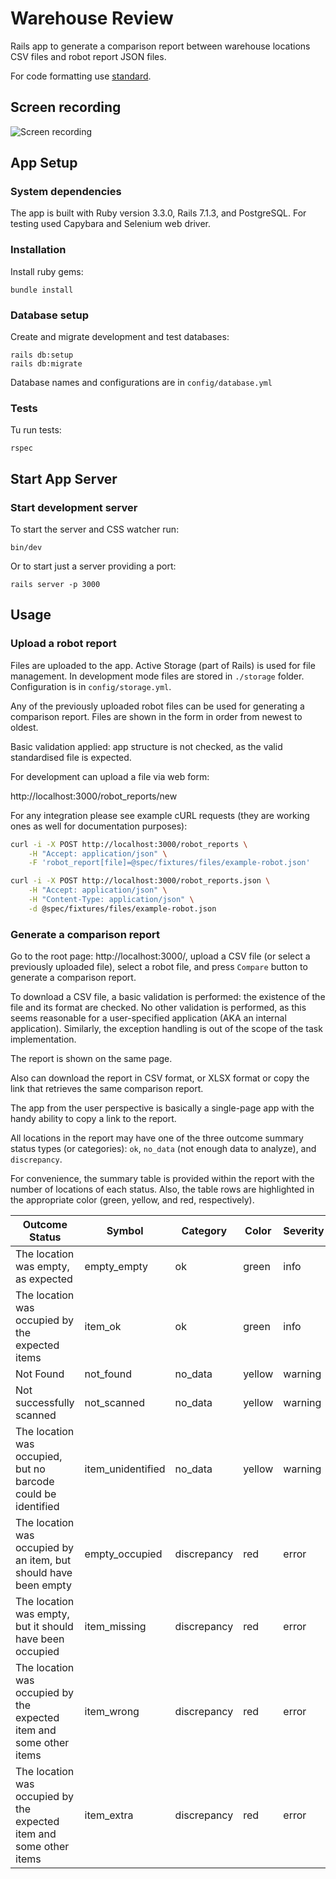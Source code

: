 # Warehouse Review

Rails app to generate a comparison report between warehouse locations CSV files and robot report JSON files.

For code formatting use [standard](https://github.com/standardrb/standard).

## Screen recording

![Screen recording](SCREEN_RECORDING.gif "Screen recording")

## App Setup

### System dependencies

The app is built with Ruby version 3.3.0, Rails 7.1.3, and PostgreSQL. For testing used Capybara and Selenium web driver.

### Installation

Install ruby gems:

~~~
bundle install
~~~

### Database setup

Create and migrate development and test databases:

~~~
rails db:setup
rails db:migrate
~~~

Database names and configurations are in `config/database.yml`

### Tests

Tu run tests:

~~~
rspec
~~~

## Start App Server

### Start development server

To start the server and CSS watcher run:

~~~
bin/dev
~~~

Or to start just a server providing a port:

~~~
rails server -p 3000
~~~

## Usage

### Upload a robot report

Files are uploaded to the app. Active Storage (part of Rails) is used for file management. In development mode files are stored in `./storage` folder. Configuration is in `config/storage.yml`.

Any of the previously uploaded robot files can be used for generating a comparison report. Files are shown in the form in order from newest to oldest.

Basic validation applied: app structure is not checked, as the valid standardised file is expected.

For development can upload a file via web form:

http://localhost:3000/robot_reports/new

For any integration please see example cURL requests (they are working ones as well for documentation purposes):

~~~sh
curl -i -X POST http://localhost:3000/robot_reports \
    -H "Accept: application/json" \
    -F 'robot_report[file]=@spec/fixtures/files/example-robot.json'
~~~

~~~sh
curl -i -X POST http://localhost:3000/robot_reports.json \
    -H "Accept: application/json" \
    -H "Content-Type: application/json" \
    -d @spec/fixtures/files/example-robot.json
~~~

### Generate a comparison report

Go to the root page: http://localhost:3000/, upload a CSV file (or select a previously uploaded file), select a robot file, and press `Compare` button to generate a comparison report.

To download a CSV file, a basic validation is performed: the existence of the file and its format are checked. No other validation is performed, as this seems reasonable for a user-specified application (AKA an internal application). Similarly, the exception handling is out of the scope of the task implementation.

The report is shown on the same page.

Also can download the report in CSV format, or XLSX format or copy the link that retrieves the same comparison report.

The app from the user perspective is basically a single-page app with the handy ability to copy a link to the report.

All locations in the report may have one of the three outcome summary status types (or categories): `ok`, `no_data` (not enough data to analyze), and `discrepancy`.

For convenience, the summary table is provided within the report with the number of locations of each status. Also, the table rows are highlighted in the appropriate color (green, yellow, and red, respectively).

| Outcome Status | Symbol | Category | Color | Severity |
|---|---|---|---|---|
| The location was empty, as expected | empty_empty | ok | green | info |
| The location was occupied by the expected items | item_ok | ok | green | info |
| Not Found | not_found | no_data | yellow | warning |
| Not successfully scanned | not_scanned | no_data | yellow | warning |
| The location was occupied, but no barcode could be identified | item_unidentified | no_data | yellow | warning |
| The location was occupied by an item, but should have been empty | empty_occupied | discrepancy | red | error |
| The location was empty, but it should have been occupied | item_missing | discrepancy | red | error |
| The location was occupied by the expected item and some other items | item_wrong | discrepancy | red | error |
| The location was occupied by the expected item and some other items | item_extra | discrepancy | red | error |
